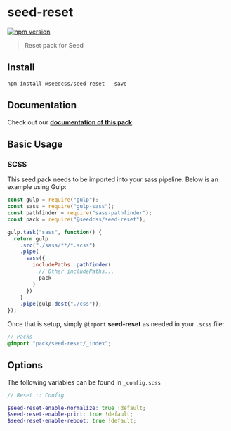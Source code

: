 # seed-reset

[![npm version](https://badge.fury.io/js/%40seedcss%2Fseed-reset.svg)](https://badge.fury.io/js/%40seedcss%2Fseed-reset)

> Reset pack for Seed

## Install

```
npm install @seedcss/seed-reset --save
```

## Documentation

Check out our **[documentation of this pack](http://developer.helpscout.net/seed/packs/seed-reset/)**.

## Basic Usage

### SCSS

This seed pack needs to be imported into your sass pipeline. Below is an example using Gulp:

```javascript
const gulp = require("gulp");
const sass = require("gulp-sass");
const pathfinder = require("sass-pathfinder");
const pack = require("@seedcss/seed-reset");

gulp.task("sass", function() {
  return gulp
    .src("./sass/**/*.scss")
    .pipe(
      sass({
        includePaths: pathfinder(
          // Other includePaths...
          pack
        )
      })
    )
    .pipe(gulp.dest("./css"));
});
```

Once that is setup, simply `@import` **seed-reset** as needed in your `.scss` file:

```scss
// Packs
@import "pack/seed-reset/_index";
```



## Options

The following variables can be found in `_config.scss`

```scss
// Reset :: Config

$seed-reset-enable-normalize: true !default;
$seed-reset-enable-print: true !default;
$seed-reset-enable-reboot: true !default;

```